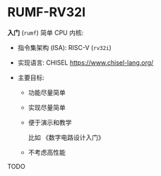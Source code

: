 # RUMF-RV32I

**入门** (`rumf`) 简单 CPU 内核:

+ 指令集架构 (ISA): RISC-V (`rv32i`)

+ 实现语言: CHISEL
  <https://www.chisel-lang.org/>

+ 主要目标:

  - 功能尽量简单

  - 实现尽量简单

  - 便于演示和教学

    比如 《数字电路设计入门》

  - 不考虑高性能


TODO
